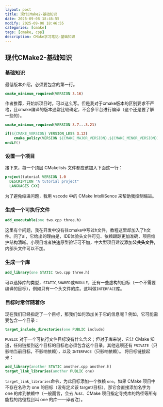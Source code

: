 ```yaml
---
layout: post
title: 现代CMake2-基础知识
date: 2025-09-08 18:46:55
modify: 2025-09-08 18:46:55
categories: [cmake]
tags: [cmake, cpp]
description: CMake学习笔记-基础知识
---
```



## 现代CMake2-基础知识

### 基础知识

最低版本介绍，必须要包含的第一行。

```cmake
cmake_minimum_required(VERSION 3.16)
```

作者推荐，开始新项目时，可以这么写。但是我对于cmake版本的区别要求不严格，且cmake编译的版本通常比较确定，不会多平台进行编译（这个还是要了解一些的）。

```cmake
cmake_minimum_required(VERSION 3.7...3.21)

if(${CMAKE_VERSION} VERSION_LESS 3.12)
    cmake_policy(VERSION ${CMAKE_MAJOR_VERSION}.${CMAKE_MINOR_VERSION})
endif()
```

### 设置一个项目

接下来，每一个顶层 CMakelists 文件都应该加入下面这一行：

```cmake
project(tutorial VERSION 1.0
  DESCRIPTION "A tutorial project"
  LANGUAGES CXX)
```

为了避免缩进问题，我用 vscode 中的 CMake IntelliSence 来帮助我控制缩进。

### 生成一个可执行文件

```cmake
add_executable(one two.cpp three.h)
```

这里有个问题，我在开发中没有往cmake中写过h文件，教程这里却加入了h文件。问了ai，它给出的理由是，IDE体验头文件可见、依赖跟踪更加准确、项目维护结构清晰。小项目或者快速原型验证可不加，中大型项目建议添加**公共头文件**，内部头文件可以不加。

### 生成一个库

```cmake
add_library(one STATIC two.cpp three.h)
```

可以选择库的类型，`STATIC`,`SHARED`或`MODULE`，还有一些虚构的目标（一个不需要编译的目标），例如只有一个头文件的库。这叫做`INTERFACE`库。

### 目标时常伴随着你

现在我们已经指定了一个目标，那我们如何添加关于它的信息呢？例如，它可能需要包含一个目录：

```cmake
target_include_directories(one PUBLIC include)
```

`PUBLIC` 对于一个可执行文件目标没有什么含义；但对于库来说，它让 CMake 知道，任何链接到这个目标的目标也必须包含这个目录。其他选项还有 `PRIVATE`（只影响当前目标，不影响依赖），以及 `INTERFACE`（只影响依赖）。
将目标链接起来：

```cmake
add_library(another STATIC another.cpp another.h)
target_link_libraries(another PUBLIC one)
```

`target_link_libraries`命令，为此目标添加一个依赖 `one`。如果 CMake 项目中不存在名称为 one 的目标（没有定义该 target/目标），那它会直接添加名字为 one 的库到依赖中（一般而言，会去 /usr、CMake 项目指定寻找库的路径等所有能找的路径找到叫 one 的库——译者注）。
